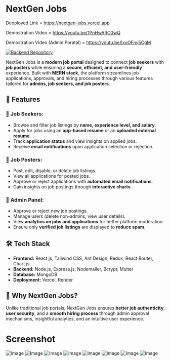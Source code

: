 # NextGen Jobs

Deoployed Link = https://nextgen-jobs.vercel.app

Demostration Video = https://youtu.be/1PnHwARC0wQ

Demostration Video (Admin Poratal) = https://youtu.be/IxuOFny5CgM

[![Backend Repository](https://img.shields.io/badge/GitHub-Backend-blue?logo=github)](https://github.com/MusarrafAM/NextGenJobs-Backend)

NextGen Jobs is a **modern job portal** designed to connect **job seekers** with **job posters** while ensuring a **secure, efficient, and user-friendly** experience. Built with **MERN stack**, the platform streamlines job applications, approvals, and hiring processes through various features tailored for **admins, job seekers, and job posters**.

## 🚀 Features

### 🔹 **Job Seekers:**
- Browse and filter job listings by **name, experience level, and salary**.
- Apply for jobs using an **app-based resume** or an **uploaded external resume**.
- Track **application status** and view insights on applied jobs.
- Receive **email notifications** upon application selection or rejection.

### 🔹 **Job Posters:**
- Post, edit, disable, or delete job listings.
- View all applications for posted jobs.
- Approve or reject applications with **automated email notifications**.
- Gain insights on job postings through **interactive charts**.

### 🔹 **Admin Panel:**
- Approve or reject new job postings.
- Manage users (delete non-admins, view user details).
- View **analytics on jobs and applications** for better platform moderation.
- Ensure only **verified job listings** are displayed to **reduce spam**.

## 🛠️ Tech Stack
- **Frontend:** React js, Tailwind CSS, Ant Design, Redux, React Router, Chart js
- **Backend:** Node.js, Express.js, Nodemailer, Bcrypt, Multer
- **Database:** MongoDB
- **Deployment:** Vercel, Render

## 🎯 Why NextGen Jobs?
Unlike traditional job portals, NextGen Jobs ensures **better job authenticity**, **user security**, and a **smooth hiring process** through admin approval mechanisms, insightful analytics, and an intuitive user experience.


# Screenshot
![Image](https://github.com/user-attachments/assets/2605d21b-9960-48f5-9e79-cb5624c33245)
![Image](https://github.com/user-attachments/assets/f02ffd50-935f-477e-80ca-bfabed9e50fb)
![Image](https://github.com/user-attachments/assets/db358482-94a9-4b2f-bc8e-bfceb4ee29b0)
![Image](https://github.com/user-attachments/assets/d5479e94-e9c6-46a6-94fe-8bc2b99e43ae)
![Image](https://github.com/user-attachments/assets/0e7afd89-6f44-435b-9b84-e768e2d9c0e0)
![Image](https://github.com/user-attachments/assets/b77ffc00-ae7b-47a5-a629-e3be6e55d6e3)
![Image](https://github.com/user-attachments/assets/bd1ae601-dd38-4c20-b350-cf31ac97c8ed)
![Image](https://github.com/user-attachments/assets/6c71578b-b2cd-4b67-bc5d-52066bb6739b)

